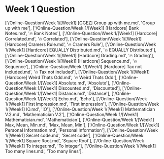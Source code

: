 # Week 1 Question
['/Online-Question/Week 1/[Week1] [GGEZ] Group up with me.md',        'Group up with me'],
   ['/Online-Question/Week 1/[Week1] [Hardcore] Bank Notes.md',          '🔥 Bank Notes'],
                    ['/Online-Question/Week 1/[Week1] [Hardcore] Correlated.md',          '🔥 Correlated'],
                    ['/Online-Question/Week 1/[Week1] [Hardcore] Cramers Rule.md',        '🔥 Cramers Rule'],
                    ['/Online-Question/Week 1/[Week1] [Hardcore] EQUALLY Distributed.md', '🔥 EQUALLY Distributed'],
                    ['/Online-Question/Week 1/[Week1] [Hardcore] Grading.md',             '🔥 Grading'],
                    ['/Online-Question/Week 1/[Week1] [Hardcore] Sequence.md',            '🔥 Sequence'],
                    ['/Online-Question/Week 1/[Week1] [Hardcore] Tax not included.md',    '🔥 Tax not included'],
                    ['/Online-Question/Week 1/[Week1] [Hardcore] Weird Thats Odd.md',     '🔥 Weird Thats Odd'],
                    ['/Online-Question/Week 1/[Week1] Absolute.md',                       'Absolute'],
                    ['/Online-Question/Week 1/[Week1] Discounted.md',                     'Discounted'],
                    ['/Online-Question/Week 1/[Week1] Distance.md',                       'Distance'],
                    ['/Online-Question/Week 1/[Week1] Echo.md',                           'Echo'],
                    ['/Online-Question/Week 1/[Week1] First impression.md',               'First impression'],
                    ['/Online-Question/Week 1/[Week1] IO.md',                             'IO'],
                    ['/Online-Question/Week 1/[Week1] Mathematician V.2.md',              'Mathematician V.2'],
                    ['/Online-Question/Week 1/[Week1] Mathematician.md',                  'Mathematician'],
                    ['/Online-Question/Week 1/[Week1] Max, Mean, Min.md',                 'Max, Mean, Min'],
                    ['/Online-Question/Week 1/[Week1] Personal Information.md',           'Personal Information'],
                    ['/Online-Question/Week 1/[Week1] Secret code.md',                    'Secret code'],
                    ['/Online-Question/Week 1/[Week1] Square Root.md',                    'Square Root'],
                    ['/Online-Question/Week 1/[Week1] To integer.md',                     'To integer'],
                    ['/Online-Question/Week 1/[Week1] Too many lines.md',                 'Too many lines'],